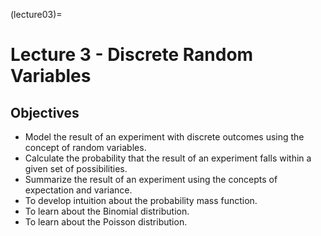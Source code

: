 (lecture03)=
# Lecture 3 - Discrete Random Variables

## Objectives
+ Model the result of an experiment with discrete outcomes using the concept of random variables.
+ Calculate the probability that the result of an experiment falls within a given set of possibilities.
+ Summarize the result of an experiment using the concepts of expectation and variance.
+ To develop intuition about the probability mass function.
+ To learn about the Binomial distribution.
+ To learn about the Poisson distribution.